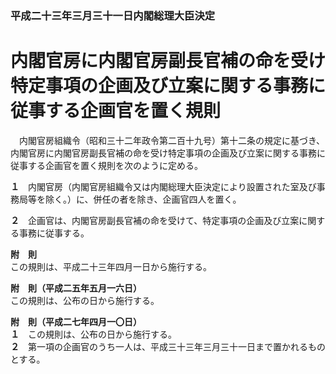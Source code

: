 ### 平成二十三年三月三十一日内閣総理大臣決定  
# 内閣官房に内閣官房副長官補の命を受け特定事項の企画及び立案に関する事務に従事する企画官を置く規則  
　内閣官房組織令（昭和三十二年政令第二百十九号）第十二条の規定に基づき、内閣官房に内閣官房副長官補の命を受け特定事項の企画及び立案に関する事務に従事する企画官を置く規則を次のように定める。  
  
**１**　内閣官房（内閣官房組織令又は内閣総理大臣決定により設置された室及び事務局等を除く。）に、併任の者を除き、企画官四人を置く。  
  
**２**　企画官は、内閣官房副長官補の命を受けて、特定事項の企画及び立案に関する事務に従事する。  
  
**附　則**  
この規則は、平成二十三年四月一日から施行する。  
  
**附　則（平成二五年五月一六日）**  
この規則は、公布の日から施行する。  
  
**附　則（平成二七年四月一〇日）**  
**１**　この規則は、公布の日から施行する。  
**２**　第一項の企画官のうち一人は、平成三十三年三月三十一日まで置かれるものとする。  
  
